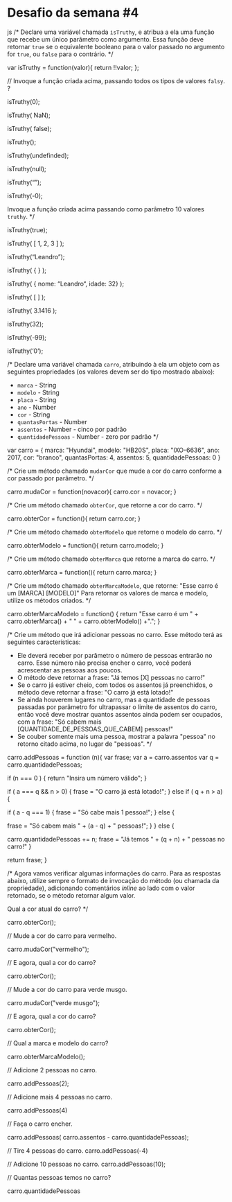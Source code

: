 # Desafio da semana #4

js
/*
Declare uma variável chamada `isTruthy`, e atribua a ela uma função que recebe
um único parâmetro como argumento. Essa função deve retornar `true` se o
equivalente booleano para o valor passado no argumento for `true`, ou `false`
para o contrário.
*/

var isTruthy = function(valor){
return !!valor;
};

// Invoque a função criada acima, passando todos os tipos de valores `falsy`.
?

isTruthy(0);

isTruthy( NaN);

isTruthy( false);

isTruthy();

isTruthy(undefinded);

isTruthy(null);

isTruthy(“”);

isTruthy(-0);



Invoque a função criada acima passando como parâmetro 10 valores `truthy`.
*/

isTruthy(true);

isTruthy( [ 1, 2, 3 ] );

isTruthy(“Leandro”);

isTruthy( { } );

isTruthy( { nome: “Leandro“, idade: 32} );

isTruthy( [ ] );

isTruthy( 3.1416 );

isTruthy(32);

isTruthy(-99);

isTruthy(‘0’);

/*
Declare uma variável chamada `carro`, atribuindo à ela um objeto com as
seguintes propriedades (os valores devem ser do tipo mostrado abaixo):
- `marca` - String
- `modelo` - String
- `placa` - String
- `ano` - Number
- `cor` - String
- `quantasPortas` - Number
- `assentos` - Number - cinco por padrão
- `quantidadePessoas` - Number - zero por padrão
*/

var carro = { 
marca: "Hyundai",
modelo: "HB20S",
placa: "IXO-6636",
ano: 2017,
cor: "branco",
quantasPortas: 4,
assentos: 5,
quantidadePessoas: 0
}



/*
Crie um método chamado `mudarCor` que mude a cor do carro conforme a cor
passado por parâmetro.
*/

carro.mudaCor = function(novacor){
carro.cor = novacor;
}


/*
Crie um método chamado `obterCor`, que retorne a cor do carro.
*/

carro.obterCor = function(){
return carro.cor;
}


/*
Crie um método chamado `obterModelo` que retorne o modelo do carro.
*/

carro.obterModelo = function(){
return carro.modelo;
}

/*
Crie um método chamado `obterMarca` que retorne a marca do carro.
*/

carro.obterMarca = function(){
return carro.marca;
}

/*
Crie um método chamado `obterMarcaModelo`, que retorne:
"Esse carro é um [MARCA] [MODELO]"
Para retornar os valores de marca e modelo, utilize os métodos criados.
*/

carro.obterMarcaModelo = function() { 
return "Esse carro é um " + carro.obterMarca() + " " + carro.obterModelo() +".";
}

/*
Crie um método que irá adicionar pessoas no carro. Esse método terá as
seguintes características:
- Ele deverá receber por parâmetro o número de pessoas entrarão no carro. Esse
número não precisa encher o carro, você poderá acrescentar as pessoas aos
poucos.
- O método deve retornar a frase: "Já temos [X] pessoas no carro!"
- Se o carro já estiver cheio, com todos os assentos já preenchidos, o método
deve retornar a frase: "O carro já está lotado!"
- Se ainda houverem lugares no carro, mas a quantidade de pessoas passadas por
parâmetro for ultrapassar o limite de assentos do carro, então você deve
mostrar quantos assentos ainda podem ser ocupados, com a frase:
"Só cabem mais [QUANTIDADE_DE_PESSOAS_QUE_CABEM] pessoas!"
- Se couber somente mais uma pessoa, mostrar a palavra "pessoa" no retorno
citado acima, no lugar de "pessoas".
*/

carro.addPessoas = function (n){
var frase;
var a = carro.assentos
var q = carro.quantidadePessoas;


if (n === 0 ) {
return "Insira um número válido";
}



if ( a === q && n > 0) {
frase = "O carro já está lotado!";
}
else if ( q + n > a) { 

if ( a - q === 1) {
frase = "Só cabe mais 1 pessoa!";
} else {

frase = "Só cabem mais " + (a - q) + " pessoas!";
}
} else {

carro.quantidadePessoas += n;
frase = "Já temos " + (q + n) + " pessoas no carro!"
}

return frase;
}

/*
Agora vamos verificar algumas informações do carro. Para as respostas abaixo,
utilize sempre o formato de invocação do método (ou chamada da propriedade),
adicionando comentários _inline_ ao lado com o valor retornado, se o método
retornar algum valor.

Qual a cor atual do carro?
*/
 
carro.obterCor();

// Mude a cor do carro para vermelho.

carro.mudaCor("vermelho");

// E agora, qual a cor do carro?

carro.obterCor();

// Mude a cor do carro para verde musgo.

carro.mudaCor("verde musgo");

// E agora, qual a cor do carro?

carro.obterCor();

// Qual a marca e modelo do carro?

carro.obterMarcaModelo();

// Adicione 2 pessoas no carro.

carro.addPessoas(2);

// Adicione mais 4 pessoas no carro.

carro.addPessoas(4)

// Faça o carro encher.

carro.addPessoas(
carro.assentos - carro.quantidadePessoas);


// Tire 4 pessoas do carro.
  carro.addPessoas(-4)

// Adicione 10 pessoas no carro.
carro.addPessoas(10);

// Quantas pessoas temos no carro?

carro.quantidadePessoas
